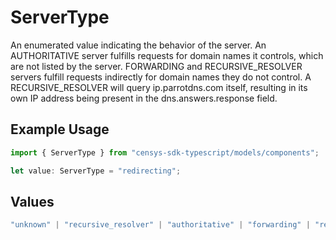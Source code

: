 # ServerType

An enumerated value indicating the behavior of the server. An AUTHORITATIVE server fulfills requests for domain names it controls, which are not listed by the server. FORWARDING and RECURSIVE_RESOLVER servers fulfill requests indirectly for domain names they do not control. A RECURSIVE_RESOLVER will query ip.parrotdns.com itself, resulting in its own IP address being present in the dns.answers.response field.

## Example Usage

```typescript
import { ServerType } from "censys-sdk-typescript/models/components";

let value: ServerType = "redirecting";
```

## Values

```typescript
"unknown" | "recursive_resolver" | "authoritative" | "forwarding" | "redirecting"
```